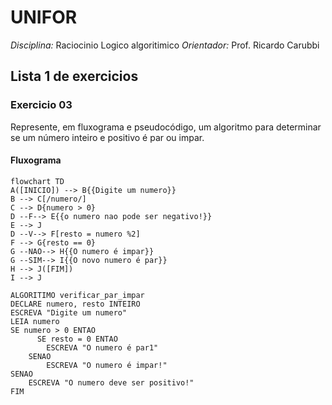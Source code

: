 # UNIFOR
*Disciplina:* Raciocinio Logico algoritimico
*Orientador:* Prof. Ricardo Carubbi

## Lista 1 de exercicios

### Exercicio 03
Represente, em fluxograma e pseudocódigo, um algoritmo para determinar se um número inteiro e positivo é par ou impar.
#### Fluxograma

```mermaid
flowchart TD
A([INICIO]) --> B{{Digite um numero}}
B --> C[/numero/]
C --> D{numero > 0}
D --F--> E{{o numero nao pode ser negativo!}}
E --> J
D --V--> F[resto = numero %2]
F --> G{resto == 0}
G --NAO--> H{{O numero é impar}}
G --SIM--> I{{O novo numero é par}}
H --> J([FIM])
I --> J

```
```
ALGORITIMO verificar_par_impar
DECLARE numero, resto INTEIRO
ESCREVA "Digite um numero"
LEIA numero
SE numero > 0 ENTAO
      SE resto = 0 ENTAO
	    ESCREVA "O numero é par1"
	SENAO
		ESCREVA "O numero é impar!"
SENAO
	ESCREVA "O numero deve ser positivo!"
FIM
  ```
